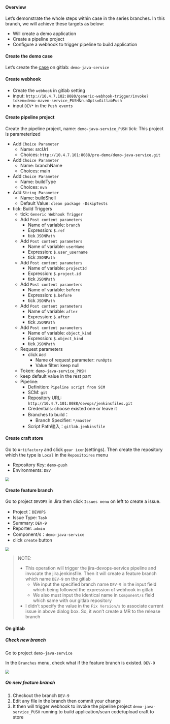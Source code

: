 #### Overview
Let’s demonstrate the whole steps within case in the series branches. In this branch, we will achieve these targets as below:

- Will create a demo application
- Create a pipeline project
- Configure a webhook to trigger pipeline to build application

#### Create the demo case
Let’s create the [case](https://github.com/galaxy-devops/demo-maven-service) on gitlab: `demo-java-service`

#### Create webhook
- Create the `webhook` in gitlab setting
- input: `http://10.4.7.102:8080/generic-webhook-trigger/invoke?token=demo-maven-service_PUSH&runOpts=GitlabPush`
- input `DEV*` in the `Push events`

#### Create pipeline project
Create the pipeline project, name: `demo-java-service_PUSH`
tick: This project is parameterized

- Add `Choice Parameter`
    - Name: srcUrl
    - Choices: `http://10.4.7.101:8088/pre-demo/demo-java-service.git`
- Add `Choice Parameter`
    - Name: branchName
    - Choices: main
- Add `Choice Parameter`
    - Name: buildType
    - Choices: `mvn`
- Add `String Parameter`
    - Name: buildShell
    - Default Value: `clean package -DskipTests`
- tick: Build Triggers
    - tick: `Generic Webhook Trigger`
    - Add `Post content parameters`
        - Name of variable: `branch`
        - Expression: `$.ref`
        - tick `JSONPath`
    - Add `Post content parameters`
        - Name of variable: `userName`
        - Expression: `$.user_username`
        - tick `JSONPath`
    - Add `Post content parameters`
        - Name of variable: `projectId`
        - Expression: `$.project.id`
        - tick `JSONPath`
    - Add `Post content parameters`
        - Name of variable: `before`
        - Expression: `$.before`
        - tick `JSONPath`
    - Add `Post content parameters`
        - Name of variable: `after`
        - Expression: `$.after`
        - tick `JSONPath`
    - Add `Post content parameters`
        - Name of variable: `object_kind`
        - Expression: `$.object_kind`
        - tick `JSONPath`
    - Request parameters
        - click `Add`
            - Name of request parameter: `runOpts`
            - Value filter: keep null
    - Token: `demo-java-service_PUSH`
    - keep default value in the rest part
    - Pipeline:
        - Definition: `Pipeline script from SCM`
        - SCM: `git`
        - Repository URL: `http://10.4.7.101:8088/devops/jenkinsfiles.git`
        - Credentials: choose existed one or leave it 
        - Branches to build：
            - Branch Specifier: `*/master`
        - Script Path输入：`gitlab.jenkinsfile`

#### Create craft store
Go to `Artifactory` and click `gear icon`(settings). Then create the repository which the type is `Local` in the `Repositoires` menu
- Repository Key: `demo-push`
- Environments: `DEV`

 <img src="https://gitee.com/galaxy-devops/image-pre-demo-spring-boot-service/raw/master/v6/artifactory-demoPUSH.png" style="zoom:75%;" />

#### Create feature branch
Go to project `DEVOPS`  in Jira then click `Issues menu` on left to create a issue.
- Project：`DEVOPS`
- Issue Type: `Task`
- Summary: `DEV-9`
- Reporter: `admin`
- Component/s：`demo-java-service`
- click `create` button

 <img src="https://gitee.com/galaxy-devops/image-pre-demo-spring-boot-service/raw/master/v6.1/v6.1-PUSH.png" style="zoom:75%;" />

> NOTE:
>
> - This operation will trigger the jira-devops-service pipeline and invocate the jira.jenkinsfile. Then it will create a feature branch which name `DEV-9` on the gitlab
>   - We input the specified branch name `DEV-9` in the input field which being followed the expression of webhook in gitlab
>   - We also must input the identical name in `Component/s` field which same with our gitlab repository
> - I didn’t specify the value in the `Fix Version/s` to associate current issue in above dialog box. So, it won’t create a MR to the release branch

#### On gitlab
##### Check new branch
Go to project  `demo-java-service` 

In the `Branches` menu, check what if the feature branch is existed. `DEV-9`

 <img src="https://gitee.com/galaxy-devops/image-pre-demo-spring-boot-service/raw/master/v6/branch-DEV9.png" style="zoom:75%;" />

##### On new feature branch
1. Checkout the branch `DEV-9`
2. Edit any  file in the branch then commit your change
3. It then will trigger webhook to invoke the pipeline project `demo-java-service_PUSH` running to build application/scan code/upload craft to store
